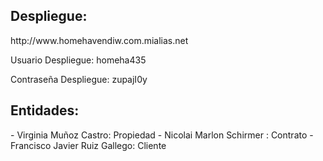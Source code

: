 <h2>Despliegue: </h2>
http://www.homehavendiw.com.mialias.net

<p>Usuario Despliegue: homeha435</p>
<p>Contraseña Despliegue: zupajI0y</p>

<h2>Entidades:</h2>
- Virginia Muñoz Castro: Propiedad
- Nicolai Marlon Schirmer : Contrato
- Francisco Javier Ruiz Gallego: Cliente
